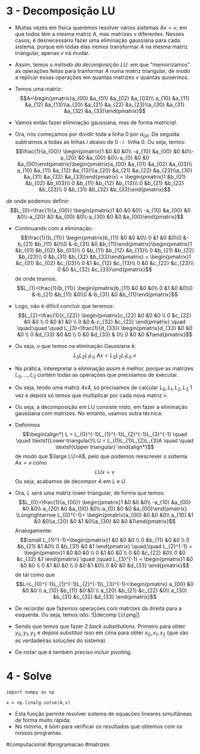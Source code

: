 # 3 - Decomposição LU
- Muitas vezes em física queremos resolver vários sistemas $Ax=v$, em que todos têm a mesma matriz $A$, mas matrizes $v$ diferentes. Nesses casos, é desnecessário fazer uma eliminação gaussiana para cada sistema, porque em todas elas iremos transformar $A$ na mesma matriz triangular, apenas $v$ irá mudar.
- Assim, temos o _método da decomposição LU_: em que "memorizamos" as operações feitas para tranformar $A$ numa matriz triangular, de modo a replicar essas operações em quantas matrizes $v$ quantas quisermos.

- Temos uma matriz:
$$A=\begin{pmatrix}a_{00} &a_{01} &a_{02} &a_{03}\\ a_{10} &a_{11} &a_{12} &a_{13}\\a_{20} &a_{21} &a_{22} &a_{23}\\a_{30} &a_{31} &a_{32} &a_{33}\end{pmatrix}$$
- Vamos então fazer eliminação gaussiana, mas de forma _matricial_.
- Ora, nós começamos por dividir toda a linha $0$ por $a_{00}$. De seguida subtraimos a todas as linhas $i$ abaixo de $0$ : $i \cdot\text{linha 0}$. Ou seja, temos:
$$\frac{1}{a_{00}} \begin{pmatrix}1 &0 &0 &0\\ -a_{10} &a_{00} &0 &0\\-a_{20} &0 &a_{00} &0\\-a_{0} &0 &0 &a_{00}\end{pmatrix}\begin{pmatrix}a_{00} &a_{01} &a_{02} &a_{03}\\ a_{10} &a_{11} &a_{12} &a_{13}\\a_{20} &a_{21} &a_{22} &a_{23}\\a_{30} &a_{31} &a_{32} &a_{33}\end{pmatrix} = \begin{pmatrix}1 &b_{01} &b_{02} &b_{03}\\ 0 &b_{11} &b_{12} &b_{13}\\ 0 &b_{21} &b_{22} &b_{23}\\ 0 &b_{31} &b_{32} &b_{33}\end{pmatrix}$$

de onde podemos definir:
$$L_{0}=\frac{1}{a_{00}} \begin{pmatrix}1 &0 &0 &0\\ -a_{10} &a_{00} &0 &0\\-a_{20} &0 &a_{00} &0\\-a_{30} &0 &0 &a_{00}\end{pmatrix}$$

- Continuando com a eliminação:
$$\frac{1}{b_{11}} \begin{pmatrix}b_{11} &0 &0 &0\\ 0 &1 &0 &0\\0 &-b_{21} &b_{11} &0\\0 &-b_{31} &0 &b_{11}\end{pmatrix}\begin{pmatrix}1 &b_{01} &b_{02} &b_{03}\\ 0 &b_{11} &b_{12} &b_{13}\\ 0 &b_{21} &b_{22} &b_{23}\\ 0 &b_{31} &b_{32} &b_{33}\end{pmatrix} = \begin{pmatrix}1 &c_{01} &c_{02} &c_{03}\\ 0 &1 &c_{12} &c_{13}\\ 0 &0 &c_{22} &c_{23}\\ 0 &0 &c_{32} &c_{33}\end{pmatrix}$$
de onde tiramos:
$$L_{1}=\frac{1}{b_{11}} \begin{pmatrix}b_{11} &0 &0 &0\\ 0 &1 &0 &0\\0 &-b_{21} &b_{11} &0\\0 &-b_{31} &0 &b_{11}\end{pmatrix}$$

- Logo, não é difícil concluir que teremos:
$$L_{2}=\frac{1}{c_{22}} \begin{pmatrix}c_{22} &0 &0 &0 \\ 0 &c_{22} &0 &0 \\ 0 &0 &1 &0 \\ 0 &0 &-c_{32} &c_{22} \end{pmatrix} \quad \quad;\quad \quad L_{3}=\frac{1}{d_{33}} \begin{pmatrix}d_{33} &0 &0 &0 \\ 0 &d_{33} &0 &0 \\ 0 &0 &d_{33} & 0\\ 0 &0 &0 &1\end{pmatrix}$$

- Ou seja, o que temos na eliminação Gaussiana é:
$$L_{3}L_{2}L_{1}L_{0}~Ax= L_{3}L_{2}L_{1}L_{0} ~v$$
- Na prática, interepretar a eliminação assim é melhor, porque as matrizes $L_{0},\dots,L_{3}$ contém todas as operações que precisamos de executar.
- Ou seja, tendo uma matriz 4x4, só precisamos de calcular $L_{0},L_{1},L_{2},L_{3}$ 1 vez e depois só temos que multiplicar por cada nova matriz $v$. 

- Ou seja, a decomposição em LU consiste nisto, em fazer a eliminação gaussiana com matrizes. No entanto, usamos outra técnica:
- Definimos $$\begin{align*}
L = L_{0}^{-1}L_{1}^{-1}L_{2}^{-1}L_{3}^{-1} \quad \quad \textsf{Lower triangular}\\
U = L_{0}L_{1}L_{2}L_{3}A \quad \quad \textsf{Upper triangular}
\end{align*}$$
de modo que $\large LU=A$, pelo que podemos reescrever o sistema $Ax=v$ como $$LUx=v$$
Ou seja, acabamos de decompor $A$ em $L$ e $U$.

- Ora, $L$ será uma matriz lower triangular, de forma que temos:
$$L_{0}=\frac{1}{a_{00}} \begin{pmatrix}1 &0 &0 &0\\ -a_{10} &a_{00} &0 &0\\-a_{20} &0 &a_{00} &0\\-a_{0} &0 &0 &a_{00}\end{pmatrix} \Longrightarrow L_{0}^{-1}= \begin{pmatrix}a_{00} &0 &0 &0\\ a_{10} &1 &0 &0\\a_{20} &0 &1 &0\\a_{30} &0 &0 &1\end{pmatrix}$$
Analogamente:
$$\small L_{1}^{-1}=\begin{pmatrix}1 &0 &0 &0 \\ 0 &b_{11} &0 &0 \\ 0 &b_{21} &1 &0\\ 0 &b_{31} &0 &1 \end{pmatrix} \quad;\quad L_{2}^{-1} = \begin{pmatrix}1 &0 &0 &0 \\ 0 &1 &0 &0 \\ 0 &0 &c_{22} &0\\ 0 &0 &c_{32} &1 \end{pmatrix} \quad ;\quad L_{3}^{-1} = \begin{pmatrix}1 &0 &0 &0 \\ 0 &1 &0 &0 \\ 0 &0 &1 &0\\ 0 &0 &0 &d_{33} \end{pmatrix}$$
de tal como que $$L=L_{0}^{-1}L_{1}^{-1}L_{2}^{-1}L_{3}^{-1}=\begin{pmatrix} a_{00} &0 &0 &0 \\ a_{10} &b_{11} &0 &0 \\ a_{20} &b_{21} &c_{22} &0\\ a_{30} &b_{31} &c_{32} &d_{33} \end{pmatrix}$$
- De recordar que fazemos operações com matrizes da direita para a esquerda. Ou seja, temos isto:
![[decomp LU.png]]
- Sendo que temos que fazer 2 _back substitutions_. Primeiro para obter $y_{0},y_{1},y_{2}$ e depois substituir isso em cima para obter $x_{0},x_{1},x_{2}$ (que são as verdadeiras soluções do sistema).
- De notar que é também preciso incluir _pivoting_.

# 4 - Solve
```
import numpy as np

x = np.linalg.solve(A,v)
```
- Esta função permite resolver sistema de equações lineares simultâneas de forma muito rápida.
- No mínimo, é bom para verificar os resultados que obtemos com os nossos programas.

#computacional #programacao #matrizes 
